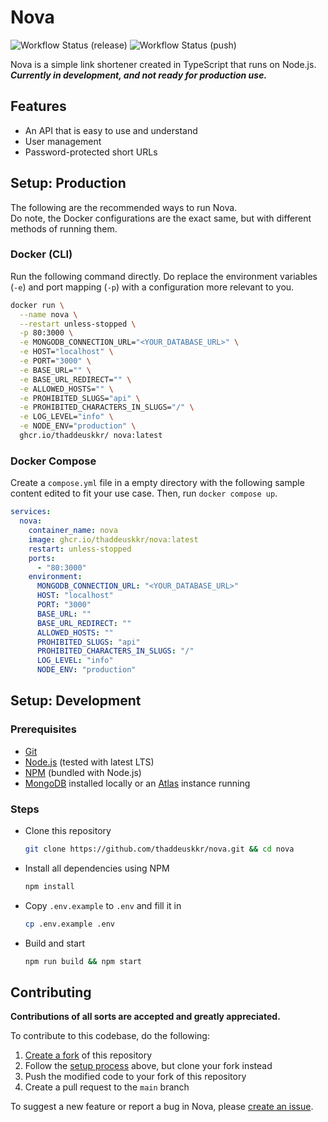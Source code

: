 # Nova

![Workflow Status (release)](https://github.com/thaddeuskkr/nova/actions/workflows/build-tags.yml/badge.svg) ![Workflow Status (push)](https://github.com/thaddeuskkr/nova/actions/workflows/build-main.yml/badge.svg)

Nova is a simple link shortener created in TypeScript that runs on Node.js.  
***Currently in development, and not ready for production use.***

## Features

* An API that is easy to use and understand
* User management
* Password-protected short URLs

## Setup: Production

The following are the recommended ways to run Nova.  
Do note, the Docker configurations are the exact same, but with different methods of running them.

### Docker (CLI)

Run the following command directly. Do replace the environment variables (`-e`) and port mapping (`-p`) with a configuration more relevant to you.

```sh
docker run \
  --name nova \
  --restart unless-stopped \
  -p 80:3000 \
  -e MONGODB_CONNECTION_URL="<YOUR_DATABASE_URL>" \
  -e HOST="localhost" \
  -e PORT="3000" \
  -e BASE_URL="" \
  -e BASE_URL_REDIRECT="" \
  -e ALLOWED_HOSTS="" \
  -e PROHIBITED_SLUGS="api" \
  -e PROHIBITED_CHARACTERS_IN_SLUGS="/" \
  -e LOG_LEVEL="info" \
  -e NODE_ENV="production" \
  ghcr.io/thaddeuskkr/ nova:latest
```

### Docker Compose

Create a `compose.yml` file in a empty directory with the following sample content edited to fit your use case. Then, run `docker compose up`.

```yml
services:
  nova:
    container_name: nova
    image: ghcr.io/thaddeuskkr/nova:latest
    restart: unless-stopped
    ports:
      - "80:3000"
    environment:
      MONGODB_CONNECTION_URL: "<YOUR_DATABASE_URL>"
      HOST: "localhost"
      PORT: "3000"
      BASE_URL: ""
      BASE_URL_REDIRECT: ""
      ALLOWED_HOSTS: ""
      PROHIBITED_SLUGS: "api"
      PROHIBITED_CHARACTERS_IN_SLUGS: "/"
      LOG_LEVEL: "info"
      NODE_ENV: "production"
```

## Setup: Development

### Prerequisites

* [Git](https://git-scm.com/)
* [Node.js](https://nodejs.org/) (tested with latest LTS)
* [NPM](https://www.npmjs.com/) (bundled with Node.js)
* [MongoDB](https://www.mongodb.com/) installed locally or an [Atlas](https://www.mongodb.com/products/platform/atlas-database) instance running

### Steps

* Clone this repository

  ```sh
  git clone https://github.com/thaddeuskkr/nova.git && cd nova
  ```

* Install all dependencies using NPM
  
  ```sh
  npm install
  ```

* Copy `.env.example` to `.env` and fill it in
  
  ```sh
  cp .env.example .env
  ```

* Build and start

  ```sh
  npm run build && npm start
  ```

## Contributing

**Contributions of all sorts are accepted and greatly appreciated.**

To contribute to this codebase, do the following:

1. [Create a fork](https://github.com/thaddeuskkr/nova/fork) of this repository
2. Follow the [setup process](#setup-development) above, but clone your fork instead
3. Push the modified code to your fork of this repository
4. Create a pull request to the `main` branch

To suggest a new feature or report a bug in Nova, please [create an issue](https://github.com/thaddeuskkr/nova/issues/new/choose).
